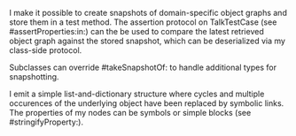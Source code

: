 I make it possible to create snapshots of domain-specific object graphs and store them in a test method. The assertion protocol on TalkTestCase (see #assertProperties:in:) can the be used to compare the latest retrieved object graph against the stored snapshot, which can be deserialized via my class-side protocol.

Subclasses can override #takeSnapshotOf: to handle additional types for snapshotting.

I emit a simple list-and-dictionary structure where cycles and multiple occurences of the underlying object have been replaced by symbolic links. The properties of my nodes can be symbols or simple blocks (see #stringifyProperty:).